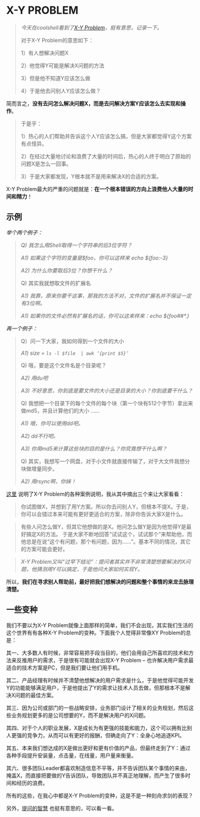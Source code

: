 # X-Y PROBLEM

> *今天在coolshell看到了[X-Y Problem](https://coolshell.cn/articles/10804.html)，挺有意思，记录一下。*
>
> 对于X-Y Problem的意思如下：
>
> 1）有人想解决问题X
>
> 2）他觉得Y可能是解决X问题的方法
>
> 3）但是他不知道Y应该怎么做
>
> 4）于是他去问别人Y应该怎么做？

简而言之，**没有去问怎么解决问题X，而是去问解决方案Y应该怎么去实现和操作**。

>  于是乎：
>
> 1）热心的人们帮助并告诉这个人Y应该怎么搞，但是大家都觉得Y这个方案有点怪异。
>
> 2）在经过大量地讨论和浪费了大量的时间后，热心的人终于明白了原始的问题X是怎么一回事。
>
> 3）于是大家都发现，Y根本就不是用来解决X的合适的方案。

X-Y Problem最大的严重的问题就是：**在一个根本错误的方向上浪费他人大量的时间和精力**！

## 示例

*举个两个例子：*

> *Q) 我怎么用Shell取得一个字符串的后3位字符？*
>
> *A1) 如果这个字符的变量是$foo，你可以这样来 echo ${foo:-3}*
>
> *A2) 为什么你要取后3位？你想干什么？*
>
> Q) 其实我就想取文件的扩展名
>
> *A1) 我靠，原来你要干这事，那我的方法不对，文件的扩展名并不保证一定有3位啊。*
>
> *A1) 如果你的文件必然有扩展名的话，你可以这来样来：echo ${foo##\*.}*

*再一个例子：*

> Q）问一下大家，我如何得到一个文件的大小
>
> *A1)  size = `ls -l $file  | awk ‘{print $5}’`*
>
> Q) 哦，要是这个文件名是个目录呢？
>
> *A2) 用du吧*
>
> *A3) 不好意思，你到底是要文件的大小还是目录的大小？你到底要干什么？*
>
> Q)  我想把一个目录下的每个文件的每个块（第一个块有512个字节）拿出来做md5，并且计算他们的大小 ……
>
> *A1) 哦，你可以使用dd吧。*
>
> *A2) dd不行吧。*
>
> *A3) 你用md5来计算这些块的目的是什么？你究竟想干什么啊？*
>
> Q) 其实，我想写一个网盘，对于小文件就直接传输了，对于大文件我想分块做增量同步。
>
> *A2) 用rsync啊，你妹！*

[这里](https://www.perlmonks.org/index.pl?node_id=542341) 说明了X-Y Problem的各种案例说明，我从其中摘出三个来让大家看看：

> 你试图做X，并想到了用Y方案。所以你去问别人Y，但根本不提X。于是，你可以会错过本来可能有更好更适合的方案，除非你告诉大家X是什么。

> 有些人问怎么做Y，但其它他想做的是X。他问怎么做Y是因为他觉得Y是最好搞定X的方法。 于是大家不断地回答“试试这个，试试那个”来帮助他，而他总是在说“这个有问题，那个有问题，因为……”。基本不同的情况，其它的方案可能会更好。

>*X-Y Problem又叫“过早下结论”：提问者其实并不非常清楚想要解决的X问题，他猜测用Y可以搞定，于是他问大家如何实现Y。*

所以，**我们在寻求别人帮助前，最好把我们想解决的问题和整个事情的来龙去脉理清楚。**

## 一些变种

我们不要以为X-Y Problem就像上面那样的简单，我们不会出现，其实我们生活的这个世界有有各种X-Y Problem的变种。下面我个人觉得非常像XY Problem的总是：

其一、大多数人有时候，非常容易把手段当目的，他们会用自己所喜欢的技术和方法来反推用户的需求，于是很有可能就会出现X-Y Problem – 也许解决用户需求最适合的技术方案是PC，但是我们要让他们用手机。

其二、产品经理有时候并不清楚他想解决的用户需求是什么，于是他觉得可能开发Y的功能能够满足用户，于是他提出了Y的需求让技术人员去做，但那根本不是解决X问题的最佳方案。

其三、因为公司或部门的一些战略安排，业务部门设计了相关的业务规划，然后这些业务规划更多的是公司想要的Y，而不是解决用户的X问题。

其四、对于个人的职业发展，X是成长为有更强的技能和能力，这个可以拥有比别人更强的竞争力，从而可以有更好的报酬，但确走向了Y：全身心地追逐KPI。

其五、本来我们想达成的X是做出更好和更有价值的产品，但最终走到了Y：通过各种手段提升安装量，点击量，在线量，用户量来衡量。

其六、很多团队Leader都喜欢制造信息不平等，并不告诉团队某个事情的来由，掩盖X，而直接把要做的Y告诉团队，导致团队并不真正地理解，而产生了很多时间和经历的浪费。

所有的这些，在我心中都是X-Y Problem的变种，这是不是一种刻舟求剑的表现？



另外，[提问的智慧](https://github.com/ryanhanwu/How-To-Ask-Questions-The-Smart-Way/blob/master/README-zh_CN.md) 也挺有意思的，可以看一看。